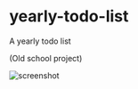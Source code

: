 # yearly-todo-list
A yearly todo list

(Old school project)

![screenshot](https://res.cloudinary.com/antdke/image/upload/v1631200896/yearly-todo.png)
